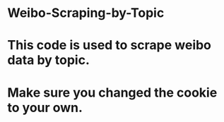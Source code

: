 # Weibo-Scraping-by-Topic
# This code is used to scrape weibo data by topic. 
# Make sure you changed the cookie to your own.
